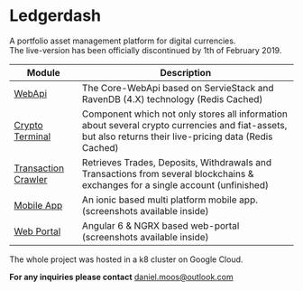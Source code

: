 # Ledgerdash
A portfolio asset management platform for digital currencies.  
The live-version has been officially discontinued by 1th of February 2019. 



|Module| Description |
|--|--|
| [WebApi](https://github.com/d-moos/Ledgerdash-WebApi) | The Core-WebApi based on ServieStack and RavenDB (4.X) technology (Redis Cached) |
| [Crypto Terminal](https://github.com/d-moos/Ledgerdash-CryptoTerminal) | Component which not only stores all information about several crypto currencies and fiat-assets, but also returns their live-pricing data (Redis Cached) |
| [Transaction Crawler](https://github.com/d-moos/Ledgerdash-TransactionCrawler) | Retrieves Trades, Deposits, Withdrawals and Transactions from several blockchains & exchanges for a single account (unfinished) |
| [Mobile App](https://github.com/d-moos/Ledgerdash-IonicApp) | An ionic based multi platform mobile app.  (screenshots available inside)|
| [Web Portal](https://github.com/d-moos/Ledgerdash-Portal) | Angular 6 & NGRX based web-portal (screenshots available inside) |

The whole project was hosted in a k8 cluster on Google Cloud.

**For any inquiries please contact** [daniel.moos@outlook.com](mailto:daniel.moos@outlook.com)
